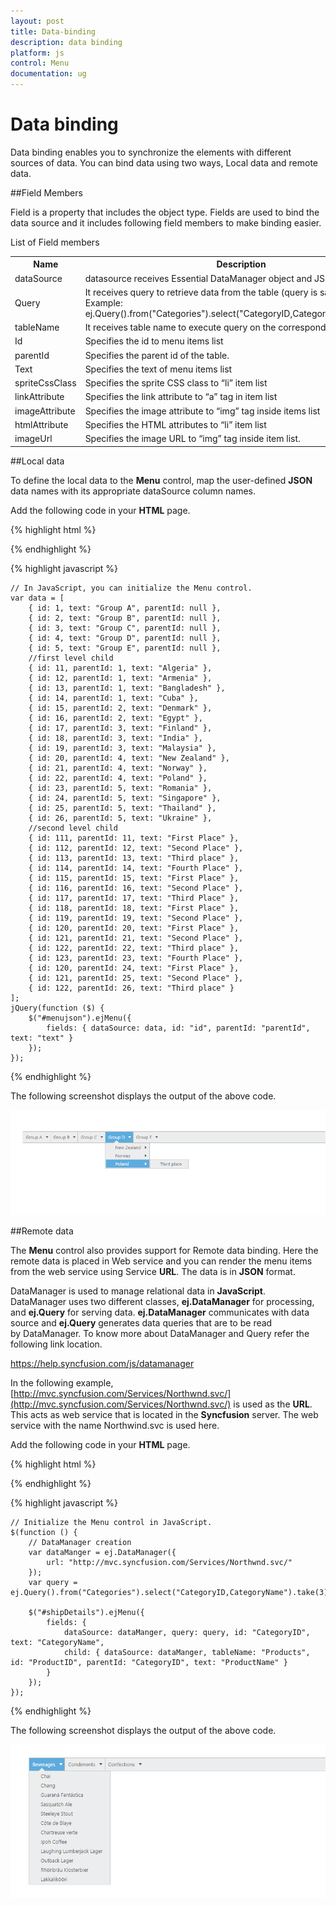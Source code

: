 ```yaml
---
layout: post
title: Data-binding
description: data binding
platform: js
control: Menu
documentation: ug
---
```


# Data binding

Data binding enables you to synchronize the elements with different sources of data. You can bind data using two ways, Local data and remote data. 

##Field Members

Field is a property that includes the object type. Fields are used to bind the data source and it includes following field members to make binding easier.

List of Field members

<table>
<tr>
<th>Name</th><th>Description</th></tr>
<tr>
<td>
dataSource</td><td>
datasource receives  Essential DataManager object and JSON object. </td></tr>
<tr>
<td>
Query</td><td>
It receives query to retrieve data from the table (query is same as SQL). Example:  ej.Query().from("Categories").select("CategoryID,CategoryName").take(3);</td></tr>
<tr>
<td>
tableName</td><td>
It receives table name to execute query on the corresponding table</td></tr>
<tr>
<td>
Id</td><td>
Specifies the id to menu items list</td></tr>
<tr>
<td>
parentId</td><td>
Specifies the parent id of the table.</td></tr>
<tr>
<td>
Text</td><td>
Specifies the text of menu items list</td></tr>
<tr>
<td>
spriteCssClass</td><td>
Specifies the sprite CSS class to “li” item list</td></tr>
<tr>
<td>
linkAttribute</td><td>
Specifies the link attribute to “a” tag in item list</td></tr>
<tr>
<td>
imageAttribute</td><td>
Specifies the image attribute to “img” tag inside items list </td></tr>
<tr>
<td>
htmlAttribute</td><td>
Specifies the HTML attributes to “li” item list</td></tr>
<tr>
<td>
imageUrl</td><td>
Specifies the image URL to “img” tag inside item list. </td></tr>
</table>

##Local data

To define the local data to the **Menu** control, map the user-defined **JSON** data names with its appropriate dataSource column names.

Add the following code in your **HTML** page.

{% highlight html %}


<div class="content-container-fluid">
    <div class="row">
        <div class="cols-sample-area">
            <ul id="menujson"></ul>
        </div>
    </div>
</div>

{% endhighlight %}

{% highlight javascript %}

    // In JavaScript, you can initialize the Menu control.
    var data = [
        { id: 1, text: "Group A", parentId: null },
        { id: 2, text: "Group B", parentId: null },
        { id: 3, text: "Group C", parentId: null },
        { id: 4, text: "Group D", parentId: null },
        { id: 5, text: "Group E", parentId: null },
        //first level child
        { id: 11, parentId: 1, text: "Algeria" },
        { id: 12, parentId: 1, text: "Armenia" },
        { id: 13, parentId: 1, text: "Bangladesh" },
        { id: 14, parentId: 1, text: "Cuba" },
        { id: 15, parentId: 2, text: "Denmark" },
        { id: 16, parentId: 2, text: "Egypt" },
        { id: 17, parentId: 3, text: "Finland" },
        { id: 18, parentId: 3, text: "India" },
        { id: 19, parentId: 3, text: "Malaysia" },
        { id: 20, parentId: 4, text: "New Zealand" },
        { id: 21, parentId: 4, text: "Norway" },
        { id: 22, parentId: 4, text: "Poland" },
        { id: 23, parentId: 5, text: "Romania" },
        { id: 24, parentId: 5, text: "Singapore" },
        { id: 25, parentId: 5, text: "Thailand" },
        { id: 26, parentId: 5, text: "Ukraine" },
        //second level child
        { id: 111, parentId: 11, text: "First Place" },
        { id: 112, parentId: 12, text: "Second Place" },
        { id: 113, parentId: 13, text: "Third place" },
        { id: 114, parentId: 14, text: "Fourth Place" },
        { id: 115, parentId: 15, text: "First Place" },
        { id: 116, parentId: 16, text: "Second Place" },
        { id: 117, parentId: 17, text: "Third Place" },
        { id: 118, parentId: 18, text: "First Place" },
        { id: 119, parentId: 19, text: "Second Place" },
        { id: 120, parentId: 20, text: "First Place" },
        { id: 121, parentId: 21, text: "Second Place" },
        { id: 122, parentId: 22, text: "Third place" },
        { id: 123, parentId: 23, text: "Fourth Place" },
        { id: 120, parentId: 24, text: "First Place" },
        { id: 121, parentId: 25, text: "Second Place" },
        { id: 122, parentId: 26, text: "Third place" }
    ];
    jQuery(function ($) {
        $("#menujson").ejMenu({
            fields: { dataSource: data, id: "id", parentId: "parentId", text: "text" }
        });
    });
 

{% endhighlight %}


The following screenshot displays the output of the above code.

![](/js/Menu/Data-binding_images/Data-binding_img1.png) 


##Remote data

The **Menu** control also provides support for Remote data binding. Here the remote data is placed in Web service and you can render the menu items from the web service using Service **URL**. The data is in **JSON** format. 

DataManager is used to manage relational data in **JavaScript**. DataManager uses two different classes, **ej.DataManager** for processing, and **ej.Query** for serving data. **ej.DataManager** communicates with data source and **ej.Query** generates data queries that are to be read by DataManager. To know more about DataManager and Query refer the following link location.

<https://help.syncfusion.com/js/datamanager>

In the following example, [http://mvc.syncfusion.com/Services/Northwnd.svc/](http://mvc.syncfusion.com/Services/Northwnd.svc/) is used as the **URL**. This acts as web service that is located in the **Syncfusion** server. The web service with the name Northwind.svc is used here.

Add the following code in your **HTML** page.


{% highlight html %}


<div class="content-container-fluid">
    <div class="row">
        <div class="cols-sample-area">
            <ul id="shipDetails"></ul>
        </div>
    </div>
</div>

{% endhighlight %}

{% highlight javascript %}

   
    // Initialize the Menu control in JavaScript.
    $(function () {
        // DataManager creation
        var dataManger = ej.DataManager({
            url: "http://mvc.syncfusion.com/Services/Northwnd.svc/"
        });
        var query = ej.Query().from("Categories").select("CategoryID,CategoryName").take(3);

        $("#shipDetails").ejMenu({
            fields: {
                dataSource: dataManger, query: query, id: "CategoryID", text: "CategoryName",
                child: { dataSource: dataManger, tableName: "Products", id: "ProductID", parentId: "CategoryID", text: "ProductName" }
            }
        });
    });


{% endhighlight %}

The following screenshot displays the output of the above code. 

![](/js/Menu/Data-binding_images/Data-binding_img2.png) 